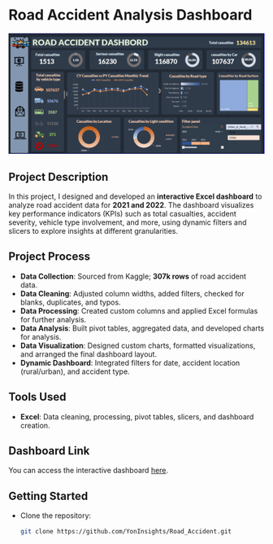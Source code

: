 # Road Accident Analysis Dashboard

![Road Accident Dashboard](https://github.com/YonInsights/Car_Accident-analysis/blob/main/Accident%20analysis.png)

## Project Description
In this project, I designed and developed an **interactive Excel dashboard** to analyze road accident data for **2021 and 2022**. The dashboard visualizes key performance indicators (KPIs) such as total casualties, accident severity, vehicle type involvement, and more, using dynamic filters and slicers to explore insights at different granularities.

## Project Process
- **Data Collection**: Sourced from Kaggle; **307k rows** of road accident data.
- **Data Cleaning**: Adjusted column widths, added filters, checked for blanks, duplicates, and typos.
- **Data Processing**: Created custom columns and applied Excel formulas for further analysis.
- **Data Analysis**: Built pivot tables, aggregated data, and developed charts for analysis.
- **Data Visualization**: Designed custom charts, formatted visualizations, and arranged the final dashboard layout.
- **Dynamic Dashboard**: Integrated filters for date, accident location (rural/urban), and accident type.

## Tools Used
- **Excel**: Data cleaning, processing, pivot tables, slicers, and dashboard creation.

## Dashboard Link
You can access the interactive dashboard [here](https://1drv.ms/x/c/9227fe9ead915f47/ESCQmBHW9IBHvWOBu1le8yUBQ5hP8_9kxJzFXAwe3mTv8A?e=F9D0GJ).

## Getting Started
- Clone the repository:  
   ```bash
   git clone https://github.com/YonInsights/Road_Accident.git
